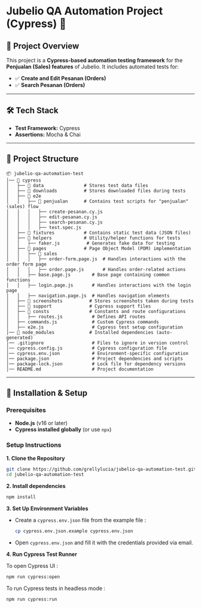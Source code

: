 # Jubelio QA Automation Project (Cypress) 🚀

## 📌 Project Overview

This project is a **Cypress-based automation testing framework** for the **Penjualan (Sales) features** of Jubelio. It includes automated tests for:

- ✅ **Create and Edit Pesanan (Orders)**
- ✅ **Search Pesanan (Orders)**

---

## 🛠️ Tech Stack

- **Test Framework:** Cypress
- **Assertions:** Mocha & Chai

---

## 📂 Project Structure

```
📦 jubelio-qa-automation-test
│── 📂 cypress
│   ├── 📂 data               # Stores test data files
│   ├── 📂 downloads          # Stores downloaded files during tests
│   ├── 📂 e2e
│   │   ├── 📂 penjualan      # Contains test scripts for "penjualan" (sales) flow
│   │   │   ├── create-pesanan.cy.js
│   │   │   ├── edit-pesanan.cy.js
│   │   │   ├── search-pesanan.cy.js
│   │   │   ├── test.spec.js
│   ├── 📂 fixtures           # Contains static test data (JSON files)
│   ├── 📂 helpers            # Utility/helper functions for tests
│   │   ├── faker.js          # Generates fake data for testing
│   ├── 📂 pages              # Page Object Model (POM) implementation
│   │   ├── 📂 sales
│   │   │   ├── order-form.page.js  # Handles interactions with the order form page
│   │   │   ├── order.page.js       # Handles order-related actions
│   │   ├── base.page.js        # Base page containing common functions
│   │   ├── login.page.js       # Handles interactions with the login page
│   │   ├── navigation.page.js  # Handles navigation elements
│   ├── 📂 screenshots          # Stores screenshots taken during tests
│   ├── 📂 support              # Cypress support files
│   ├── 📂 consts               # Constants and route configurations
│   │   ├── routes.js           # Defines API routes
│   ├── commands.js             # Custom Cypress commands
│   ├── e2e.js                  # Cypress test setup configuration
│── 📂 node_modules             # Installed dependencies (auto-generated)
│── .gitignore                  # Files to ignore in version control
│── cypress.config.js           # Cypress configuration file
│── cypress.env.json            # Environment-specific configuration
│── package.json                # Project dependencies and scripts
│── package-lock.json           # Lock file for dependency versions
│── README.md                   # Project documentation
```

---

## 🚀 Installation & Setup

### Prerequisites

- **Node.js** (v16 or later)
- **Cypress installed globally** (or use `npx`)

### Setup Instructions

**1. Clone the Repository**

```sh
git clone https://github.com/grellylucia/jubelio-qa-automation-test.git
cd jubelio-qa-automation-test
```

**2. Install dependencies**

```sh
npm install
```

**3. Set Up Environment Variables**

- Create a `cypress.env.json` file from the example file :

  ```sh
  cp cypress.env.json.example cypress.env.json
  ```

- Open `cypress.env.json` and fill it with the credentials provided via email.

**4. Run Cypress Test Runner**

To open Cypress UI :

```sh
npm run cypress:open
```

To run Cypress tests in headless mode :

```sh
npm run cypress:run
```

